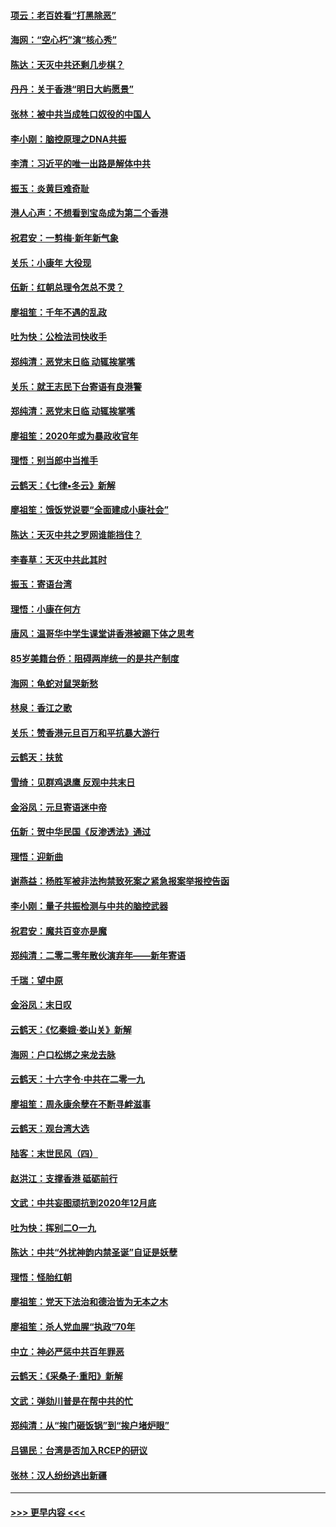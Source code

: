 #### [项云：老百姓看“打黑除恶”](../pages/nsc993/n11785398.md?t=01120155) 
#### [海网：“空心朽”演“核心秀”](../pages/nsc993/n11783874.md?t=01120155) 
#### [陈达：天灭中共还剩几步棋？](../pages/nsc993/n11783719.md?t=01120155) 
#### [丹丹：关于香港“明日大屿愿景”](../pages/nsc993/n11783273.md?t=01120155) 
#### [张林：被中共当成牲口奴役的中国人](../pages/nsc993/n11782397.md?t=01120155) 
#### [李小刚：脑控原理之DNA共振](../pages/nsc993/n11780962.md?t=01120155) 
#### [李清：习近平的唯一出路是解体中共](../pages/nsc993/n11780866.md?t=01120155) 
#### [振玉：炎黄巨难奇耻](../pages/nsc993/n11779632.md?t=01120155) 
#### [港人心声：不想看到宝岛成为第二个香港](../pages/nsc993/n11778817.md?t=01120155) 
#### [祝君安：一剪梅‧新年新气象](../pages/nsc993/n11776340.md?t=01120155) 
#### [关乐：小康年 大役现](../pages/nsc993/n11774213.md?t=01120155) 
#### [伍新：红朝总理令怎总不灵？](../pages/nsc993/n11770813.md?t=01120155) 
#### [廖祖笙：千年不遇的乱政](../pages/nsc993/n11770373.md?t=01120155) 
#### [吐为快：公检法司快收手](../pages/nsc993/n11770359.md?t=01120155) 
#### [郑纯清：恶党末日临 动辄挨掌嘴](../pages/nsc993/n11769912.md?t=01120155) 
#### [关乐：就王志民下台寄语有良港警](../pages/nsc993/n11769903.md?t=01120155) 
#### [郑纯清：恶党末日临 动辄挨掌嘴](../pages/nsc993/n11769356.md?t=01120155) 
#### [廖祖笙：2020年或为暴政收官年](../pages/nsc993/n11768216.md?t=01120155) 
#### [理悟：别当郎中当推手](../pages/nsc993/n11768243.md?t=01120155) 
#### [云鹤天：《七律▪冬云》新解](../pages/nsc993/n11768204.md?t=01120155) 
#### [廖祖笙：饿饭党说要“全面建成小康社会”](../pages/nsc993/n11767482.md?t=01120155) 
#### [陈达：天灭中共之罗网谁能挡住？](../pages/nsc993/n11767465.md?t=01120155) 
#### [李春草：天灭中共此其时](../pages/nsc993/n11767452.md?t=01120155) 
#### [振玉：寄语台湾](../pages/nsc993/n11767432.md?t=01120155) 
#### [理悟：小康在何方](../pages/nsc993/n11767394.md?t=01120155) 
#### [唐风：温哥华中学生课堂讲香港被踢下体之思考](../pages/nsc993/n11766848.md?t=01120155) 
#### [85岁美籍台侨：阻碍两岸统一的是共产制度](../pages/nsc993/n11765043.md?t=01120155) 
#### [海网：龟蛇对鼠哭新愁](../pages/nsc993/n11764895.md?t=01120155) 
#### [林泉：香江之歌](../pages/nsc993/n11764415.md?t=01120155) 
#### [关乐：赞香港元旦百万和平抗暴大游行](../pages/nsc993/n11764382.md?t=01120155) 
#### [云鹤天：扶贫](../pages/nsc993/n11764245.md?t=01120155) 
#### [雪绮：见群鸡退鹰  反观中共末日](../pages/nsc993/n11762112.md?t=01120155) 
#### [金浴凤：元旦寄语迷中帝](../pages/nsc993/n11761788.md?t=01120155) 
#### [伍新：贺中华民国《反渗透法》通过](../pages/nsc993/n11761994.md?t=01120155) 
#### [理悟：迎新曲](../pages/nsc993/n11761152.md?t=01120155) 
#### [谢燕益：杨胜军被非法拘禁致死案之紧急报案举报控告函](../pages/nsc993/n11756134.md?t=01120155) 
#### [李小刚：量子共振检测与中共的脑控武器](../pages/nsc993/n11754518.md?t=01120155) 
#### [祝君安：魔共百变亦是魔](../pages/nsc993/n11754469.md?t=01120155) 
#### [郑纯清：二零二零年散伙演弃年——新年寄语](../pages/nsc993/n11754195.md?t=01120155) 
#### [千瑞：望中原](../pages/nsc993/n11754159.md?t=01120155) 
#### [金浴凤：末日叹](../pages/nsc993/n11752359.md?t=01120155) 
#### [云鹤天：《忆秦娥‧娄山关》新解](../pages/nsc993/n11752348.md?t=01120155) 
#### [海网：户口松绑之来龙去脉](../pages/nsc993/n11752328.md?t=01120155) 
#### [云鹤天：十六字令‧中共在二零一九](../pages/nsc993/n11752305.md?t=01120155) 
#### [廖祖笙：周永康余孽在不断寻衅滋事](../pages/nsc993/n11751013.md?t=01120155) 
#### [云鹤天：观台湾大选](../pages/nsc993/n11751007.md?t=01120155) 
#### [陆客：末世民风（四）](../pages/nsc993/n11749203.md?t=01120155) 
#### [赵洪江：支撑香港 砥砺前行](../pages/nsc993/n11748482.md?t=01120155) 
#### [文武：中共妄图顽抗到2020年12月底](../pages/nsc993/n11748446.md?t=01120155) 
#### [吐为快：挥别二O一九](../pages/nsc993/n11748411.md?t=01120155) 
#### [陈达：中共“外扰神韵内禁圣诞”自证是妖孽](../pages/nsc993/n11748226.md?t=01120155) 
#### [理悟：怪胎红朝](../pages/nsc993/n11748206.md?t=01120155) 
#### [廖祖笙：党天下法治和德治皆为无本之木](../pages/nsc993/n11748135.md?t=01120155) 
#### [廖祖笙：杀人党血腥“执政”70年](../pages/nsc993/n11745144.md?t=01120155) 
#### [中立：神必严惩中共百年罪恶](../pages/nsc993/n11744970.md?t=01120155) 
#### [云鹤天：《采桑子‧重阳》新解](../pages/nsc993/n11744948.md?t=01120155) 
#### [文武：弹劾川普是在帮中共的忙](../pages/nsc993/n11744758.md?t=01120155) 
#### [郑纯清：从“挨门砸饭锅”到“挨户堵炉眼”](../pages/nsc993/n11744745.md?t=01120155) 
#### [吕锡民：台湾是否加入RCEP的研议](../pages/nsc993/n11744701.md?t=01120155) 
#### [张林：汉人纷纷逃出新疆](../pages/nsc993/n11743530.md?t=01120155) 

----
#### [ >>> 更早内容 <<< ](../indexes/nsc993-earlier.md)
